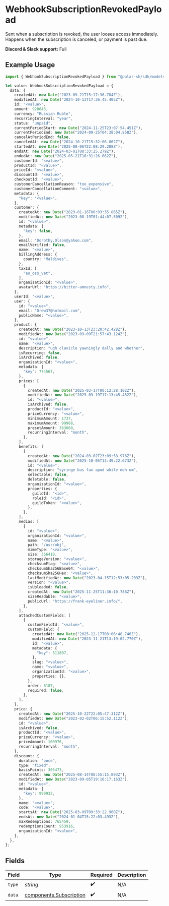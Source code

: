 # WebhookSubscriptionRevokedPayload

Sent when a subscription is revoked, the user looses access immediately.
Happens when the subscription is canceled, or payment is past due.

**Discord & Slack support:** Full

## Example Usage

```typescript
import { WebhookSubscriptionRevokedPayload } from "@polar-sh/sdk/models/components";

let value: WebhookSubscriptionRevokedPayload = {
  data: {
    createdAt: new Date("2023-09-21T15:17:36.784Z"),
    modifiedAt: new Date("2024-10-13T17:36:45.405Z"),
    id: "<value>",
    amount: 928643,
    currency: "Russian Ruble",
    recurringInterval: "year",
    status: "unpaid",
    currentPeriodStart: new Date("2024-11-25T23:07:54.451Z"),
    currentPeriodEnd: new Date("2024-09-25T04:38:04.858Z"),
    cancelAtPeriodEnd: false,
    canceledAt: new Date("2024-10-21T15:32:06.862Z"),
    startedAt: new Date("2025-08-06T22:08:29.288Z"),
    endsAt: new Date("2024-03-01T08:33:25.279Z"),
    endedAt: new Date("2025-05-21T16:31:26.662Z"),
    customerId: "<value>",
    productId: "<value>",
    priceId: "<value>",
    discountId: "<value>",
    checkoutId: "<value>",
    customerCancellationReason: "too_expensive",
    customerCancellationComment: "<value>",
    metadata: {
      "key": "<value>",
    },
    customer: {
      createdAt: new Date("2023-01-16T00:03:35.865Z"),
      modifiedAt: new Date("2023-08-19T01:44:07.509Z"),
      id: "<value>",
      metadata: {
        "key": false,
      },
      email: "Dorothy.Olson@yahoo.com",
      emailVerified: false,
      name: "<value>",
      billingAddress: {
        country: "Maldives",
      },
      taxId: [
        "eu_oss_vat",
      ],
      organizationId: "<value>",
      avatarUrl: "https://bitter-amnesty.info",
    },
    userId: "<value>",
    user: {
      id: "<value>",
      email: "Drew37@hotmail.com",
      publicName: "<value>",
    },
    product: {
      createdAt: new Date("2023-10-13T23:20:42.428Z"),
      modifiedAt: new Date("2023-09-09T21:57:43.124Z"),
      id: "<value>",
      name: "<value>",
      description: "ugh clavicle yawningly dally and whether",
      isRecurring: false,
      isArchived: false,
      organizationId: "<value>",
      metadata: {
        "key": 774567,
      },
      prices: [
        {
          createdAt: new Date("2025-03-17T00:12:28.102Z"),
          modifiedAt: new Date("2025-03-19T17:13:45.452Z"),
          id: "<value>",
          isArchived: false,
          productId: "<value>",
          priceCurrency: "<value>",
          minimumAmount: 1737,
          maximumAmount: 99908,
          presetAmount: 363660,
          recurringInterval: "month",
        },
      ],
      benefits: [
        {
          createdAt: new Date("2024-03-02T23:09:58.976Z"),
          modifiedAt: new Date("2025-10-05T13:49:22.673Z"),
          id: "<value>",
          description: "syringe bus fax apud while meh um",
          selectable: false,
          deletable: false,
          organizationId: "<value>",
          properties: {
            guildId: "<id>",
            roleId: "<id>",
            guildToken: "<value>",
          },
        },
      ],
      medias: [
        {
          id: "<value>",
          organizationId: "<value>",
          name: "<value>",
          path: "/usr/obj",
          mimeType: "<value>",
          size: 366410,
          storageVersion: "<value>",
          checksumEtag: "<value>",
          checksumSha256Base64: "<value>",
          checksumSha256Hex: "<value>",
          lastModifiedAt: new Date("2023-04-15T12:53:05.203Z"),
          version: "<value>",
          isUploaded: false,
          createdAt: new Date("2025-11-25T11:36:10.786Z"),
          sizeReadable: "<value>",
          publicUrl: "https://frank-eyeliner.info/",
        },
      ],
      attachedCustomFields: [
        {
          customFieldId: "<value>",
          customField: {
            createdAt: new Date("2025-12-17T08:06:48.746Z"),
            modifiedAt: new Date("2023-11-21T13:19:02.770Z"),
            id: "<value>",
            metadata: {
              "key": 511807,
            },
            slug: "<value>",
            name: "<value>",
            organizationId: "<value>",
            properties: {},
          },
          order: 8187,
          required: false,
        },
      ],
    },
    price: {
      createdAt: new Date("2025-10-22T22:05:47.312Z"),
      modifiedAt: new Date("2023-02-02T06:15:52.112Z"),
      id: "<value>",
      isArchived: false,
      productId: "<value>",
      priceCurrency: "<value>",
      priceAmount: 100976,
      recurringInterval: "month",
    },
    discount: {
      duration: "once",
      type: "fixed",
      basisPoints: 305473,
      createdAt: new Date("2025-08-14T08:55:15.893Z"),
      modifiedAt: new Date("2023-09-05T19:16:17.163Z"),
      id: "<value>",
      metadata: {
        "key": 999932,
      },
      name: "<value>",
      code: "<value>",
      startsAt: new Date("2025-03-09T09:33:22.960Z"),
      endsAt: new Date("2024-01-04T15:22:03.493Z"),
      maxRedemptions: 765459,
      redemptionsCount: 953916,
      organizationId: "<value>",
    },
  },
};
```

## Fields

| Field                                                              | Type                                                               | Required                                                           | Description                                                        |
| ------------------------------------------------------------------ | ------------------------------------------------------------------ | ------------------------------------------------------------------ | ------------------------------------------------------------------ |
| `type`                                                             | *string*                                                           | :heavy_check_mark:                                                 | N/A                                                                |
| `data`                                                             | [components.Subscription](../../models/components/subscription.md) | :heavy_check_mark:                                                 | N/A                                                                |